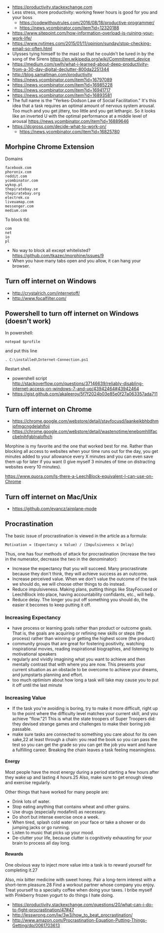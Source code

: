 - https://productivity.stackexchange.com
- Less stress, more productivity: working fewer hours is good for you and your boss
  - https://codewithoutrules.com/2016/08/18/productive-programmer/
  - https://news.ycombinator.com/item?id=12320188
- https://www.sitepoint.com/how-information-overload-is-ruining-your-work-life/
- https://www.nytimes.com/2015/01/11/opinion/sunday/stop-checking-email-so-often.html
- Ulysses tying himself to the mast so that he couldn't be lured in by the song of the Sirens https://en.wikipedia.org/wiki/Commitment_device
- https://medium.com/swlh/what-i-learned-about-deep-productivity-from-a-30-day-digital-declutter-800da2251344
- http://blog.samaltman.com/productivity
- https://news.ycombinator.com/item?id=16797089
- https://news.ycombinator.com/item?id=16985228
- https://news.ycombinator.com/item?id=16941717
- https://news.ycombinator.com/item?id=16893581
- The full name is the "Yerkes-Dodson Law of Social Facilitation." It's this idea that a task requires an optimal amount of nervous system arousal. Too much and you get jittery, too little and you get lethargic. So it looks like an inverted U with the optimal performance at a middle level of arousal https://news.ycombinator.com/item?id=16889646
- https://dcgross.com/decide-what-to-work-on/
  - https://news.ycombinator.com/item?id=16825780

## Morhpine Chrome Extension

Domains

```
facebook.com
phoronix.com
reddit.com
ycombinator.com
wykop.pl
thepiratebay.se
thepiratebay.org
electrek.co
liveuamap.com
messenger.com
medium.com
```

To block tld:

```
com
net
io
pl
```

- No way to block all except whitelisted? https://github.com/tkazec/morphine/issues/9
- When you have many tabs open and you allow, it can hang your browser.

## Turn off internet on Windows

- http://crystalrich.com/internetoff/
- http://www.focalfilter.com/


## Powershell to turn off internet on Windows (doesn't work)

In powershell:

`notepad $profile`

and put this line

`. C:\installed\Internet-Connection.ps1`

Restart shell.

- powershell script http://stackoverflow.com/questions/37146639/reliably-disabling-internet-access-on-windows-7-and-up/43942464#43942464
- https://gist.github.com/akaleeroy/5f7f2024b03e85e0f27a063357ada711

## Turn off internet on Chrome

- https://chrome.google.com/webstore/detail/stayfocusd/laankejkbhbdhmipfmgcngdelahlfoji
- https://chrome.google.com/webstore/detail/wastenotime/enebomhlllfaccbelnjhfgblnalofhch


Morphine is my favorite and the one that worked best for me.  Rather than blocking all access to websites when your time runs out for the day, you get minutes added to your allowance every X minutes and you can even save them up for later if you want (I give myself 3 minutes of time on distracting websites every 10 minutes).

https://www.quora.com/Is-there-a-LeechBlock-equivalent-I-can-use-on-Chrome

## Turn off internet on Mac/Unix

- https://github.com/evancz/airplane-mode

## Procrastination

The basic issue of procrastination is viewed in the article as a formula:

`Motivation = (Expectancy x Value) / (Impulsiveness x Delay)`

Thus, one has four methods of attack for procrastination (increase the two in the numerator, decrease the two in the denominator):

- Increase the expectancy that you will succeed. Many procrastinate because they don't think, they will achieve success as an outcome.
- Increase perceived value. When we don't value the outcome of the task we should do, we will choose other things to do instead.
- Reduce impulsiveness. Making plans, putting things like StayFocused or LeechBlock into place, having accountability confidants, etc., will help.
- Reduce delay. The longer you put off something you should do, the easier it becomes to keep putting it off.

### Increasing Expectancy

- have process or learning goals rather than product or outcome goals. That is, the goals are acquiring or refining new skills or steps (the process) rather than winning or getting the highest score (the product)
- community groups that are great for fostering positivity, watching inspirational movies, reading inspirational biographies, and listening to motivational speakers
- regularly and vividly imagining what you want to achieve and then mentally contrast that with where you are now. This presents your current situation as an obstacle to be overcome to achieve your dreams, and jumpstarts planning and effort.
- too much optimism about how long a task will take may cause you to put it off until the last minute

### Increasing Value

- If the task you're avoiding is boring, try to make it more difficult, right up to the point where the difficulty level matches your current skill, and you achieve "flow."21 This is what the state troopers of Super Troopers did: they devised strange games and challenges to make their boring job passable.
- make sure tasks are connected to something you care about for its own sake,22 at least through a chain: you read the book so you can pass the test so you can get the grade so you can get the job you want and have a fulfilling career. Breaking the chain leaves a task feeling meaningless.


#### Energy

Most people have the most energy during a period starting a few hours after they wake up and lasting 4 hours.25 Also, make sure to get enough sleep and exercise regularly.

Other things that have worked for many people are:

- Drink lots of water.
- Stop eating anything that contains wheat and other grains.
- Use drugs (especially modafinil) as necessary.
- Do short but intense exercise once a week.
- When tired, splash cold water on your face or take a shower or do jumping jacks or go running.
- Listen to music that picks up your mood.
- De-clutter your life, because clutter is cognitively exhausting for your brain to process all day long.

#### Rewards

One obvious way to inject more value into a task is to reward yourself for completing it.27

Also, mix bitter medicine with sweet honey. Pair a long-term interest with a short-term pleasure.28 Find a workout partner whose company you enjoy. Treat yourself to a specialty coffee when doing your taxes. I bribe myself with Pinkberry frozen yogurt to do things I hate doing.

- https://productivity.stackexchange.com/questions/20/what-can-i-do-to-fight-procrastination/47#47
- http://lesswrong.com/lw/3w3/how_to_beat_procrastination/
- http://www.amazon.com/Procrastination-Equation-Putting-Things-Getting/dp/0061703613
